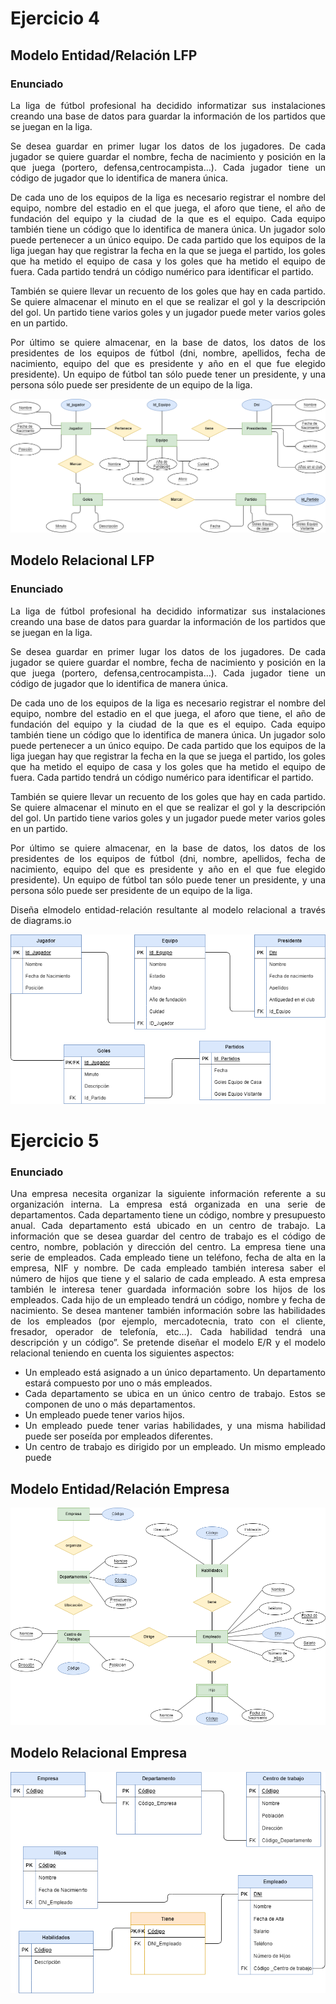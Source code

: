 <div align="justify">

# Ejercicio 4

## Modelo Entidad/Relación LFP 

### Enunciado

La liga de fútbol profesional ha decidido informatizar sus instalaciones creando una base de datos para guardar la información de los partidos que se juegan en la liga.

Se desea guardar en primer lugar los datos de los jugadores. De cada jugador se quiere guardar el nombre, fecha de nacimiento y posición en la que juega (portero, defensa,centrocampista…).
Cada jugador tiene un código de jugador que lo identifica de manera única.

De cada uno de los equipos de la liga es necesario registrar el nombre del equipo, nombre del estadio en el que juega, el aforo que tiene, el año de fundación del equipo y la ciudad de la que es el equipo. Cada equipo también tiene un código que lo identifica de manera única. Un jugador solo puede pertenecer a un único equipo.
De cada partido que los equipos de la liga juegan hay que registrar la fecha en la que se juega el partido, los goles que ha metido el equipo de casa y los goles que ha metido el equipo de fuera. Cada partido tendrá un código numérico para identificar el partido.

También se quiere llevar un recuento de los goles que hay en cada partido. Se quiere almacenar el minuto en el que se realizar el gol y la descripción del gol. Un partido tiene varios goles y un jugador puede meter varios goles en un partido.

Por último se quiere almacenar, en la base de datos, los datos de los presidentes de los equipos de fútbol (dni, nombre, apellidos, fecha de nacimiento, equipo del que es presidente y año en el que fue elegido presidente). Un equipo de fútbol tan sólo puede tener un presidente, y una persona sólo puede ser presidente de un equipo de la liga.

<img src="images/tarea4.drawio.png">

## Modelo Relacional  LFP

### Enunciado

La liga de fútbol profesional ha decidido informatizar sus instalaciones creando una base de datos para guardar la información de los partidos que se juegan en la liga.

Se desea guardar en primer lugar los datos de los jugadores. De cada jugador se quiere guardar el nombre, fecha de nacimiento y posición en la que juega (portero, defensa,centrocampista…).
Cada jugador tiene un código de jugador que lo identifica de manera única.

De cada uno de los equipos de la liga es necesario registrar el nombre del equipo, nombre del estadio en el que juega, el aforo que tiene, el año de fundación del equipo y la ciudad de la que es el equipo. Cada equipo también tiene un código que lo identifica de manera única. Un jugador solo puede pertenecer a un único equipo.
De cada partido que los equipos de la liga juegan hay que registrar la fecha en la que se juega el partido, los goles que ha metido el equipo de casa y los goles que ha metido el equipo de fuera. Cada partido tendrá un código numérico para identificar el partido.

También se quiere llevar un recuento de los goles que hay en cada partido. Se quiere almacenar el minuto en el que se realizar el gol y la descripción del gol. Un partido tiene varios goles y un jugador puede meter varios goles en un partido.

Por último se quiere almacenar, en la base de datos, los datos de los presidentes de los equipos de fútbol (dni, nombre, apellidos, fecha de nacimiento, equipo del que es presidente y año en el que fue elegido presidente). Un equipo de fútbol tan sólo puede tener un presidente, y una persona sólo puede ser presidente de un equipo de la liga.

Diseña elmodelo entidad-relación resultante al modelo relacional a través de diagrams.io

<img src="images/tarea4_1.drawio.png">

# Ejercicio 5

### Enunciado

Una empresa necesita organizar la siguiente información referente a su organización interna.
La empresa está organizada en una serie de departamentos. Cada departamento tiene un
código, nombre y presupuesto anual. Cada departamento está ubicado en un centro de trabajo. La información que se desea guardar del centro de trabajo es el código de centro, nombre, población y dirección del centro.
La empresa tiene una serie de empleados. Cada empleado tiene un teléfono, fecha de
alta en la empresa, NIF y nombre. De cada empleado también interesa saber el número de hijos que tiene y el salario de cada empleado.
A esta empresa también le interesa tener guardada información sobre los hijos de los
empleados. Cada hijo de un empleado tendrá un código, nombre y fecha de nacimiento.
Se desea mantener también información sobre las habilidades de los empleados (por ejemplo, mercadotecnia, trato con el cliente, fresador, operador de telefonía, etc…). Cada
habilidad tendrá una descripción y un código”.
Se pretende diseñar el modelo E/R y el modelo relacional teniendo en cuenta los siguientes aspectos:

- Un empleado está asignado a un único departamento. Un departamento estará compuesto por uno o más empleados.
- Cada departamento se ubica en un único centro de trabajo. Estos se componen de
uno o más departamentos.
- Un empleado puede tener varios hijos.
- Un empleado puede tener varias habilidades, y una misma habilidad puede ser
poseída por empleados diferentes.
- Un centro de trabajo es dirigido por un empleado. Un mismo empleado puede

## Modelo Entidad/Relación Empresa

<img src="images/tarea4_2.drawio.png">

## Modelo Relacional Empresa

<img src="images/tarea 4_2_2.drawio.png">

</div>